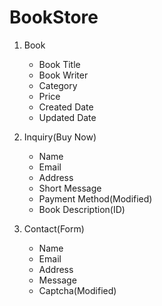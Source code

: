 # BookStore
1. Book
	- Book Title
	- Book Writer
	- Category
	- Price
	- Created Date
	- Updated Date

2. Inquiry(Buy Now)
	- Name
	- Email
	- Address
	- Short Message
	- Payment Method(Modified)
	- Book Description(ID)

3. Contact(Form)
	- Name
	- Email
	- Address
	- Message
	- Captcha(Modified)
	
